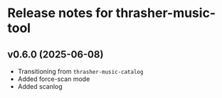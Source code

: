 # Release notes for thrasher-music-tool

## v0.6.0 (2025-06-08)

- Transitioning from `thrasher-music-catalog`
- Added force-scan mode
- Added scanlog
